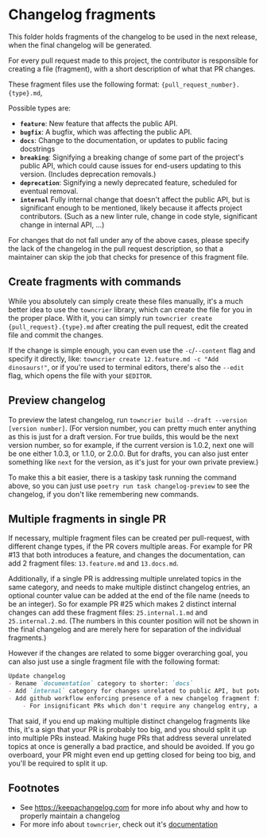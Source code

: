# Changelog fragments

This folder holds fragments of the changelog to be used in the next release, when the final changelog will be
generated.

For every pull request made to this project, the contributor is responsible for creating a file (fragment), with
a short description of what that PR changes.

These fragment files use the following format: `{pull_request_number}.{type}.md`,

Possible types are:
- **`feature`**: New feature that affects the public API.
- **`bugfix`**: A bugfix, which was affecting the public API.
- **`docs`**: Change to the documentation, or updates to public facing docstrings
- **`breaking`**: Signifying a breaking change of some part of the project's public API, which could cause issues for
  end-users updating to this version. (Includes deprecation removals.)
- **`deprecation`**: Signifying a newly deprecated feature, scheduled for eventual removal.
- **`internal`** Fully internal change that doesn't affect the public API, but is significant enough to be mentioned,
  likely because it affects project contributors. (Such as a new linter rule, change in code style, significant change
  in internal API, ...)

For changes that do not fall under any of the above cases, please specify the lack of the changelog in the pull request
description, so that a maintainer can skip the job that checks for presence of this fragment file.

## Create fragments with commands

While you absolutely can simply create these files manually, it's a much better idea to use the `towncrier` library,
which can create the file for you in the proper place. With it, you can simply run `towncrier create
{pull_request}.{type}.md` after creating the pull request, edit the created file and commit the changes.

If the change is simple enough, you can even use the `-c`/`--content` flag and specify it directly, like: `towncrier
create 12.feature.md -c "Add dinosaurs!"`, or if you're used to terminal editors, there's also the `--edit` flag, which
opens the file with your `$EDITOR`.

## Preview changelog

To preview the latest changelog, run `towncrier build --draft --version [version number]`. (For version number, you can
pretty much enter anything as this is just for a draft version. For true builds, this would be the next version number,
so for example, if the current version is 1.0.2, next one will be one either 1.0.3, or 1.1.0, or 2.0.0. But for drafts,
you can also just enter something like `next` for the version, as it's just for your own private preview.)

To make this a bit easier, there is a taskipy task running the command above, so you can just use `poetry run task
changelog-preview` to see the changelog, if you don't like remembering new commands.

## Multiple fragments in single PR

If necessary, multiple fragment files can be created per pull-request, with different change types, if the PR covers
multiple areas. For example for PR #13 that both introduces a feature, and changes the documentation, can add
2 fragment files: `13.feature.md` and `13.docs.md`.

Additionally, if a single PR is addressing multiple unrelated topics in the same category, and needs to make multiple
distinct changelog entries, an optional counter value can be added at the end of the file name (needs to be an
integer). So for example PR #25 which makes 2 distinct internal changes can add these fragment files:
`25.internal.1.md` and `25.internal.2.md`. (The numbers in this counter position will not be shown in the final
changelog and are merely here for separation of the individual fragments.)

However if the changes are related to some bigger overarching goal, you can also just use a single fragment file with
the following format:

```markdown
Update changelog
- Rename `documentation` category to shorter: `docs`
- Add `internal` category for changes unrelated to public API, but potentially relevant to contributors
- Add github workflow enforcing presence of a new changelog fragment file for each PR
    - For insignificant PRs which don't require any changelog entry, a maintainer can add `skip-fragment-check` label.
```

That said, if you end up making multiple distinct changelog fragments like this, it's a sign that your PR is probably
too big, and you should split it up into multiple PRs instead. Making huge PRs that address several unrelated topics at
once is generally a bad practice, and should be avoided. If you go overboard, your PR might even end up getting closed
for being too big, and you'll be required to split it up.

## Footnotes

- See <https://keepachangelog.com> for more info about why and how to properly maintain a changelog
- For more info about `towncrier`, check out it's [documentation](https://towncrier.readthedocs.io/en/latest/tutorial.html)
